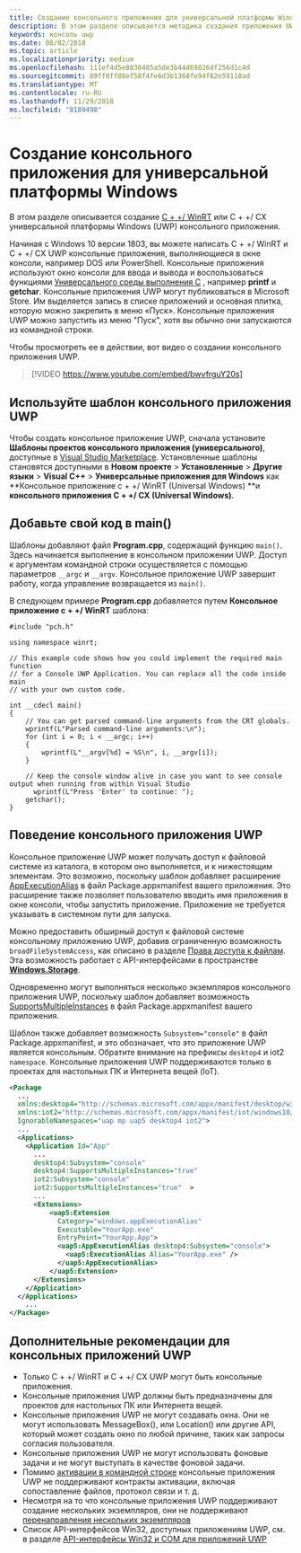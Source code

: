 ```yaml
---
title: Создание консольного приложения для универсальной платформы Windows
description: В этом разделе описывается методика создания приложения UWP, работающего в окне консоли.
keywords: консоль uwp
ms.date: 08/02/2018
ms.topic: article
ms.localizationpriority: medium
ms.openlocfilehash: 111ef4d5e8830485a5de3b44d69826df256d1c4d
ms.sourcegitcommit: 89ff8ff88ef58f4fe6d3b1368fe94f62e59118ad
ms.translationtype: MT
ms.contentlocale: ru-RU
ms.lasthandoff: 11/29/2018
ms.locfileid: "8189498"
---
```

# <a name="create-a-universal-windows-platform-console-app"></a>Создание консольного приложения для универсальной платформы Windows

В этом разделе описывается создание [C + +/ WinRT](/windows/uwp/cpp-and-winrt-apis/intro-to-using-cpp-with-winrt) или C + +/ CX универсальной платформы Windows (UWP) консольного приложения.

Начиная с Windows 10 версии 1803, вы можете написать C + +/ WinRT и C + +/ CX UWP консольные приложения, выполняющиеся в окне консоли, например DOS или PowerShell. Консольные приложения используют окно консоли для ввода и вывода и воспользоваться функциями [Универсального среды выполнения C](/cpp/c-runtime-library/reference/crt-alphabetical-function-reference) , например **printf** и **getchar**. Консольные приложения UWP могут публиковаться в Microsoft Store. Им выделяется запись в списке приложений и основная плитка, которую можно закрепить в меню «Пуск». Консольные приложения UWP можно запустить из меню "Пуск", хотя вы обычно они запускаются из командной строки.

Чтобы просмотреть ее в действии, вот видео о создании консольного приложения UWP.

> [!VIDEO https://www.youtube.com/embed/bwvfrguY20s]

## <a name="use-a-uwp-console-app-template"></a>Используйте шаблон консольного приложения UWP 

Чтобы создать консольное приложение UWP, сначала установите **Шаблоны проектов консольного приложения (универсального)**, доступные в [Visual Studio Marketplace](https://marketplace.visualstudio.com/items?itemName=AndrewWhitechapelMSFT.ConsoleAppUniversal). Установленные шаблоны становятся доступными в **Новом проекте** > **Установленные** > **Другие языки** > **Visual C++** > **Универсальные приложения для Windows** как **Консольное приложение c + +/ WinRT (Universal Windows) **и **консольного приложения C + +/ CX (Universal Windows)**.

## <a name="add-your-code-to-main"></a>Добавьте свой код в main()

Шаблоны добавляют файл **Program.cpp**, содержащий функцию `main()`. Здесь начинается выполнение в консольном приложении UWP. Доступ к аргументам командной строки осуществляется с помощью параметров `__argc` и `__argv`. Консольное приложение UWP завершит работу, когда управление возвращается из `main()`.

В следующем примере **Program.cpp** добавляется путем **Консольное приложение c + +/ WinRT** шаблона:

```cppwinrt
#include "pch.h"

using namespace winrt;

// This example code shows how you could implement the required main function
// for a Console UWP Application. You can replace all the code inside main
// with your own custom code.

int __cdecl main()
{
    // You can get parsed command-line arguments from the CRT globals.
    wprintf(L"Parsed command-line arguments:\n");
    for (int i = 0; i < __argc; i++)
    {
        wprintf(L"__argv[%d] = %S\n", i, __argv[i]);
    }

    // Keep the console window alive in case you want to see console output when running from within Visual Studio
      wprintf(L"Press 'Enter' to continue: ");
    getchar();
}
```

## <a name="uwp-console-app-behavior"></a>Поведение консольного приложения UWP

Консольное приложение UWP может получать доступ к файловой системе из каталога, в котором оно выполняется, и к нижестоящим элементам. Это возможно, поскольку шаблон добавляет расширение [AppExecutionAlias](https://docs.microsoft.com/uwp/schemas/appxpackage/uapmanifestschema/element-uap5-appexecutionalias) в файл Package.appxmanifest вашего приложения. Это расширение также позволяет пользователю вводить имя приложения в окне консоли, чтобы запустить приложение. Приложение не требуется указывать в системном пути для запуска.

Можно предоставить обширный доступ к файловой системе консольному приложению UWP, добавив ограниченную возможность `broadFileSystemAccess`, как описано в разделе [Права доступа к файлам](https://docs.microsoft.com/windows/uwp/files/file-access-permissions). Эта возможность работает с API-интерфейсами в пространстве [**Windows.Storage**](https://msdn.microsoft.com/library/windows/apps/BR227346).

Одновременно могут выполняться несколько экземпляров консольного приложения UWP, поскольку шаблон добавляет возможность [SupportsMultipleInstances](multi-instance-uwp.md) в файл Package.appxmanifest вашего приложения.

Шаблон также добавляет возможность `Subsystem="console"` в файл Package.appxmanifest, и это обозначает, что это приложение UWP является консольным. Обратите внимание на префиксы `desktop4` и iot2 `namespace`. Консольные приложения UWP поддерживаются только в проектах для настольных ПК и Интернета вещей (IoT).

```xml
<Package
  ...
  xmlns:desktop4="http://schemas.microsoft.com/appx/manifest/desktop/windows10/4" 
  xmlns:iot2="http://schemas.microsoft.com/appx/manifest/iot/windows10/2" 
  IgnorableNamespaces="uap mp uap5 desktop4 iot2">
  ...
  <Applications>
    <Application Id="App"
      ...
      desktop4:Subsystem="console" 
      desktop4:SupportsMultipleInstances="true" 
      iot2:Subsystem="console" 
      iot2:SupportsMultipleInstances="true"  >
      ...
      <Extensions>
          <uap5:Extension 
            Category="windows.appExecutionAlias" 
            Executable="YourApp.exe" 
            EntryPoint="YourApp.App">
            <uap5:AppExecutionAlias desktop4:Subsystem="console">
              <uap5:ExecutionAlias Alias="YourApp.exe" />
            </uap5:AppExecutionAlias>
          </uap5:Extension>
      </Extensions>
    </Application>
  </Applications>
    ...
</Package>
```

## <a name="additional-considerations-for-uwp-console-apps"></a>Дополнительные рекомендации для консольных приложений UWP

- Только C + +/ WinRT и C + +/ CX UWP могут быть консольные приложения.
- Консольные приложения UWP должны быть предназначены для проектов для настольных ПК или Интернета вещей.
- Консольные приложения UWP не могут создавать окна. Они не могут использовать MessageBox(), или Location() или другие API, который может создать окно по любой причине, таких как запросы согласия пользователя.
- Консольные приложения UWP не могут использовать фоновые задачи и не могут выступать в качестве фоновой задачи.
- Помимо [активации в командной строке](https://blogs.windows.com/buildingapps/2017/07/05/command-line-activation-universal-windows-apps/#5YJUzjBoXCL4MhAe.97) консольные приложения UWP не поддерживают контракты активации, включая сопоставление файлов, протокол связи и т. д.
- Несмотря на то что консольные приложения UWP поддерживают создание нескольких экземпляров, они не поддерживают [перенаправления нескольких экземпляров](multi-instance-uwp.md)
- Список API-интерфейсов Win32, доступных приложениям UWP, см. в разделе [API-интерфейсы Win32 и COM для приложений UWP](https://docs.microsoft.com/uwp/win32-and-com/win32-and-com-for-uwp-apps)